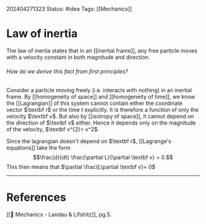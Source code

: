 202404271323
Status: #idea
Tags: [[Mechanics]]

# Law of inertia

The law of inertia states that in an [[inertial frame]], any free particle moves with a velocity constant in both magnitude and direction.

###### How do we derive this fact from first principles?
Consider a particle moving freely (i.e. interacts with nothing) in an inertial frame. By [[homogeneity of space]] and [[homogeneity of time]], we know the [[Lagrangian]] of this system cannot contain either the coordinate vector $\textbf r$ or the time $t$ explicitly. It is therefore a function of only the velocity $\textbf v$. But also by [[isotropy of space]], it cannot depend on the direction of $\textbf v$ either. Hence it depends only on the magnitude of the velocity, $\textbf v^{2}= v^2$.

Since the lagrangian doesn't depend on $\textbf r$, [[Lagrange's equations]] take the form
$$\frac{d}{dt} \frac{\partial L}{\partial \textbf v} = 0.$$
This then means that $\partial \frac{L\partial \textbf v}= 0$ 
___
# References
[[📕 Mechanics - Landau & Lifshitz]], pg.5.